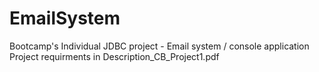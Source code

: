 # EmailSystem
Bootcamp's Individual JDBC project - Email system / console application
Project requirments in Description_CB_Project1.pdf

